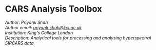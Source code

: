 # CARS Analysis Toolbox
*Author: Priyank Shah* <br />
*Author email: priyank.shah@kcl.ac.uk* <br />
*Institution: King's College London* <br />
*Description: Analytical tools for processing and analysing hyperspectral SIPCARS data*